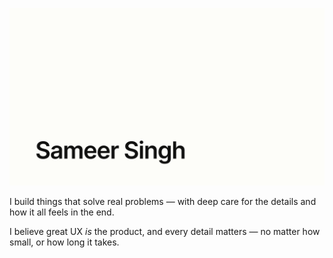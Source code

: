 ![Banner Image](/name.png)

I build things that solve real problems — with deep care for the details and how it all feels in the end.

I believe great UX *is* the product, and every detail matters — no matter how small, or how long it takes.
